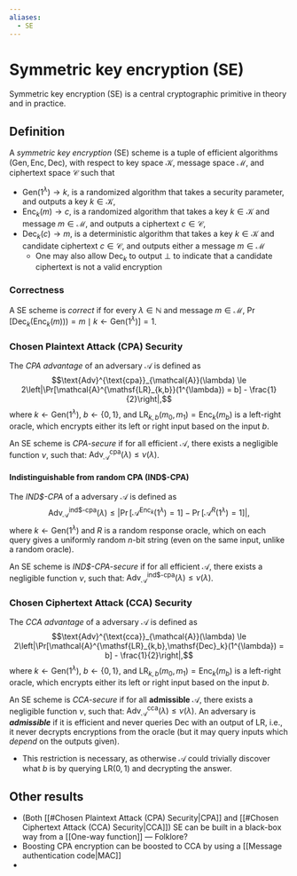 ```yaml
---
aliases:
  - SE
---
```

# Symmetric key encryption (SE)
Symmetric key encryption (SE) is a central cryptographic primitive in theory and in practice.

## Definition
A *symmetric key encryption* (SE) scheme is a tuple of efficient algorithms $(\mathsf{Gen}, \mathsf{Enc}, \mathsf{Dec})$, with respect to key space $\mathcal{K}$, message space $\mathcal{M}$, and ciphertext space $\mathcal{C}$ such that
- $\mathsf{Gen}(1^{\lambda}) \to k$, is a randomized algorithm that takes a security parameter, and outputs a key $k \in \mathcal{K}$,
- $\mathsf{Enc}_k(m) \to c$, is a randomized algorithm that takes a key $k\in \mathcal{K}$ and message $m\in \mathcal{M}$, and outputs a ciphertext $c \in \mathcal{C}$,
- $\mathsf{Dec}_k(c) \to m$, is a deterministic algorithm that takes a key $k \in \mathcal{K}$ and candidate ciphertext $c \in \mathcal{C}$, and outputs either a message $m\in \mathcal{M}$
	- One may also allow $\mathsf{Dec}_k$ to output $\bot$ to indicate that a candidate ciphertext is not a valid encryption
### Correctness
A SE scheme is *correct* if for every $\lambda \in \mathbb{N}$ and message $m\in \mathcal{M}$, $\Pr[\mathsf{Dec}_k(\mathsf{Enc}_k(m))) = m \mid k \gets \mathsf{Gen}(1^{\lambda})] = 1$.
### Chosen Plaintext Attack (CPA) Security
The *CPA advantage* of an adversary $\mathcal{A}$ is defined as $$\text{Adv}^{\text{cpa}}_{\mathcal{A}}(\lambda) \le 2\left|\Pr[\mathcal{A}^{\mathsf{LR}_{k,b}}(1^{\lambda}) = b] - \frac{1}{2}\right|,$$ where $k \gets \mathsf{Gen}(1^{\lambda})$, $b\gets \{0,1\}$, and $\mathsf{LR}_{k,b}(m_0,m_1) = \mathsf{Enc}_k(m_b)$ is a left-right oracle, which encrypts either its left or right input based on the input $b$.

An SE scheme is *CPA-secure* if for all efficient $\mathcal{A}$, there exists a negligible function $\nu$, such that: $\text{Adv}^{\text{cpa}}_{\mathcal{A}}(\lambda)\le \nu(\lambda)$.

#### Indistinguishable from random CPA (IND\$-CPA)
The *IND\$-CPA* of a adversary $\mathcal{A}$ is defined as $$\text{Adv}^{\text{ind\$-cpa}}_{\mathcal{A}}(\lambda) \le \left|\Pr[\mathcal{A}^{\mathsf{Enc}_k}(1^{\lambda}) = 1] - \Pr[\mathcal{A}^{R}(1^{\lambda}) = 1]\right|,$$where $k \gets \mathsf{Gen}(1^{\lambda})$ and $R$ is a random response oracle, which on each query gives a uniformly random $n$-bit string (even on the same input, unlike a random oracle).

An SE scheme is *IND\$-CPA-secure* if for all efficient $\mathcal{A}$, there exists a negligible function $\nu$, such that: $\text{Adv}^{\text{ind\$-cpa}}_{\mathcal{A}}(\lambda)\le \nu(\lambda)$.

### Chosen Ciphertext Attack (CCA) Security
The *CCA advantage* of a adversary $\mathcal{A}$ is defined as $$\text{Adv}^{\text{cca}}_{\mathcal{A}}(\lambda) \le 2\left|\Pr[\mathcal{A}^{\mathsf{LR}_{k,b},\mathsf{Dec}_k}(1^{\lambda}) = b] - \frac{1}{2}\right|,$$ where $k \gets \mathsf{Gen}(1^{\lambda})$, $b\gets \{0,1\}$, and $\mathsf{LR}_{k,b}(m_0,m_1) = \mathsf{Enc}_k(m_b)$ is a left-right oracle, which encrypts either its left or right input based on the input $b$.

An SE scheme is *CCA-secure* if for all **admissible** $\mathcal{A}$, there exists a negligible function $\nu$, such that: $\text{Adv}^{\text{cca}}_{\mathcal{A}}(\lambda)\le \nu(\lambda)$. An adversary is ***admissible*** if it is efficient and never queries $\mathsf{Dec}$ with an output of $\mathsf{LR}$, i.e., it never decrypts encryptions from the oracle (but it may query inputs which *depend* on the outputs given).
- This restriction is necessary, as otherwise $\mathcal{A}$ could trivially discover what $b$ is by querying $\mathsf{LR}(0,1)$ and decrypting the answer.

## Other results
- (Both [[#Chosen Plaintext Attack (CPA) Security|CPA]] and [[#Chosen Ciphertext Attack (CCA) Security|CCA]]) SE can be built in a black-box way from a [[One-way function]] — Folklore?
- Boosting CPA encryption can be boosted to CCA by using a [[Message authentication code|MAC]]
- 